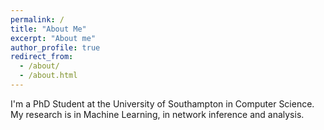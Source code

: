 ```yaml
---
permalink: /
title: "About Me"
excerpt: "About me"
author_profile: true
redirect_from: 
  - /about/
  - /about.html
---
```


I'm a PhD Student at the University of Southampton in Computer Science. My research is in Machine Learning, 
in network inference and analysis.